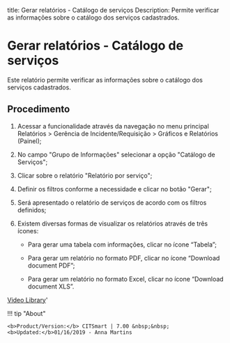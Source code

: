 title: Gerar relatórios - Catálogo de serviços
Description: Permite verificar as informações sobre o catálogo dos serviços cadastrados.
# Gerar relatórios - Catálogo de serviços

Este relatório permite verificar as informações sobre o catálogo dos serviços
cadastrados.

Procedimento
----------------

1.  Acessar a funcionalidade através da navegação no menu principal Relatórios
    \> Gerência de Incidente/Requisição \> Gráficos e Relatórios (Painel);

2.  No campo "Grupo de Informações" selecionar a opção "Catálogo de Serviços";

3.  Clicar sobre o relatório "Relatório por serviço";

4.  Definir os filtros conforme a necessidade e clicar no botão "Gerar";

5.  Será apresentado o relatório de serviços de acordo com os filtros definidos;

6.  Existem diversas formas de visualizar os relatórios através de três
    ícones:

       -   Para gerar uma tabela com informações, clicar no ícone “Tabela”;

       -   Para gerar um relatório no formato PDF, clicar no ícone “Download
           document PDF”;

       -   Para gerar um relatório no formato Excel, clicar no ícone “Download
           document XLS”.




<i class='fa fa-youtube-play  fa-2x' style='color:#97ce17;vertical-align: middle;'> </i> [Video Library](https://www.youtube.com/playlist?list=PLB5qK2uzf2RPUBXWp7r7A0YUQY07qkSrO)'

!!! tip "About"

    <b>Product/Version:</b> CITSmart | 7.00 &nbsp;&nbsp;
    <b>Updated:</b>01/16/2019 - Anna Martins
